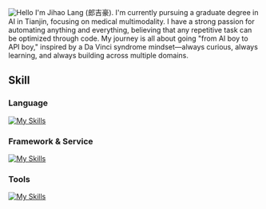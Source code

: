 ![Hello](https://jrenc.azurewebsites.net/api/signature?code=zHZRCCItO-yB8t7d2KyitELFDwADnXIotkeeIQL3juyNAzFucnyrWA%3D%3D&name=Hello%20Everyone%20I%20am%20LaHo&animate=true&speed=3&color=%2383ceb1)
I'm  Jihao Lang (郎吉豪). I'm currently pursuing a graduate degree in AI in Tianjin, focusing on medical multimodality. I have a strong passion for automating anything and everything, believing that any repetitive task can be optimized through code. My journey is all about going "from AI boy to API boy," inspired by a Da Vinci syndrome mindset—always curious, always learning, and always building across multiple domains.

## Skill
### Language
 [![My Skills](https://skillicons.dev/icons?i=ts,py,R,matlab,cpp,md)](https://skillicons.dev)
### Framework & Service
 [![My Skills](https://skillicons.dev/icons?i=vue,react,electron,nodejs,flask,nextjs,mongodb,postgres,fastapi,pytorch,sqlite,selenium,sklearn,docker)](https://skillicons.dev)
### Tools
 [![My Skills](https://skillicons.dev/icons?i=vscode,git,github,linux,notion,anaconda)](https://skillicons.dev)
